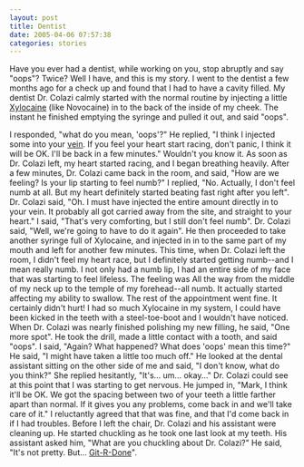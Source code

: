 ```yaml
---
layout: post
title: Dentist
date: 2005-04-06 07:57:38
categories: stories
---
```


Have you ever had a dentist, while working on you, stop abruptly and say
"oops"? Twice? Well I have, and this is my story. I went to the dentist a few
months ago for a check up and found that I had to have a cavity filled. My
dentist Dr. Colazi calmly started with the normal routine by injecting a
little [Xylocaine](http://www.rxlist.com/cgi/generic2/xylocaineinj.htm) (like
Novocaine) in to the back of the inside of my cheek. The instant he finished
emptying the syringe and pulled it out, and said "oops".


I responded, "what do you mean, 'oops'?" He replied, "I think I injected some
into your [vein](http://www.answers.com/vein&r=67). If you feel your heart
start racing, don't panic, I think it will be OK. I'll be back in a few
minutes." Wouldn't you know it. As soon as Dr. Colazi left, my heart started
racing, and I began breathing heavily. After a few minutes, Dr. Colazi came
back in the room, and said, "How are we feeling? Is your lip starting to feel
numb?" I replied, "No. Actually, I don't feel numb at all. But my heart
definitely started beating fast right after you left". Dr. Colazi said, "Oh. I
must have injected the entire amount directly in to your vein. It probably all
got carried away from the site, and straight to your heart." I said, "That's
very comforting, but I still don't feel numb". Dr. Colazi said, "Well, we're
going to have to do it again". He then proceeded to take another syringe full
of Xylocaine, and injected in in to the same part of my mouth and left for
another few minutes. This time, when Dr. Colazi left the room, I didn't feel
my heart race, but I definitely started getting numb--and I mean really numb.
I not only had a numb lip, I had an entire side of my face that was starting
to feel lifeless. The feeling was All the way from the middle of my neck up to
the temple of my forehead--all numb. It actually started affecting my ability
to swallow. The rest of the appointment went fine. It certainly didn't hurt! I
had so much Xylocaine in my system, I could have been kicked in the teeth with
a steel-toe-boot and I wouldn't have noticed. When Dr. Colazi was nearly
finished polishing my new filling, he said, "One more spot". He took the
drill, made a little contact with a tooth, and said "oops". I said, "Again?
What happened? What does 'oops' mean this time?" He said, "I might have taken
a little too much off." He looked at the dental assistant sitting on the other
side of me and said, "I don't know, what do you think?" She replied
hesitantly, "It's... um... okay..." Dr. Colazi could see at this point that I
was starting to get nervous. He jumped in, "Mark, I think it'll be OK. We got
the spacing between two of your teeth a little farther apart than normal. If
it gives you any problems, come back in and we'll take care of it." I
reluctantly agreed that that was fine, and that I'd come back in if I had
troubles. Before I left the chair, Dr. Colazi and his assistant were cleaning
up. He started chuckling as he took one last look at my teeth. His assistant
asked him, "What are you chuckling about Dr. Colazi?" He said, "It's not
pretty. But... [Git-R-Done](http://www.larrythecableguy.com/)".


